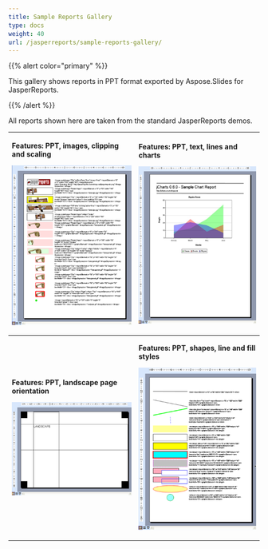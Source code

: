 ```yaml
---
title: Sample Reports Gallery
type: docs
weight: 40
url: /jasperreports/sample-reports-gallery/
---
```


{{% alert color="primary" %}} 

This gallery shows reports in PPT format exported by Aspose.Slides for JasperReports. 

{{% /alert %}} 

All reports shown here are taken from the standard JasperReports demos. 

|<p>**Features: PPT, images, clipping and scaling** </p><p>![todo:image_alt_text](sample-reports-gallery_1.png)</p>|<p>**Features: PPT, text, lines and charts** </p><p>![todo:image_alt_text](sample-reports-gallery_2.png)</p>|
| :- | :- |
|<p>**Features: PPT, landscape page orientation** </p><p>![todo:image_alt_text](sample-reports-gallery_3.png)</p>|<p>**Features: PPT, shapes, line and fill styles** </p><p>![todo:image_alt_text](sample-reports-gallery_4.png)</p>|


